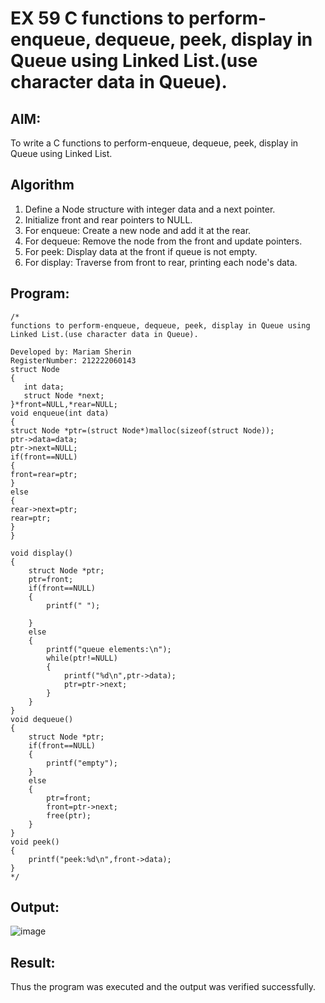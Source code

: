 # EX 59 C functions to perform-enqueue, dequeue, peek, display in Queue using Linked List.(use character data in Queue).
## AIM:
To write a C functions to perform-enqueue, dequeue, peek, display in Queue using Linked List.

## Algorithm
1. Define a Node structure with integer data and a next pointer.
2. Initialize front and rear pointers to NULL.
3. For enqueue: Create a new node and add it at the rear.
4. For dequeue: Remove the node from the front and update pointers.
5. For peek: Display data at the front if queue is not empty.
6. For display: Traverse from front to rear, printing each node's data.
 

## Program:
```
/*
functions to perform-enqueue, dequeue, peek, display in Queue using Linked List.(use character data in Queue).

Developed by: Mariam Sherin
RegisterNumber: 212222060143
struct Node
{
   int data;
   struct Node *next;
}*front=NULL,*rear=NULL;
void enqueue(int data)
{
struct Node *ptr=(struct Node*)malloc(sizeof(struct Node));
ptr->data=data;
ptr->next=NULL;
if(front==NULL)
{
front=rear=ptr;
}
else
{
rear->next=ptr;
rear=ptr;
}
}

void display()
{
    struct Node *ptr;
    ptr=front;
    if(front==NULL)
    {
        printf(" ");
        
    }
    else
    {
        printf("queue elements:\n");
        while(ptr!=NULL)
        {
            printf("%d\n",ptr->data);
            ptr=ptr->next;
        }
    }
}
void dequeue()
{
    struct Node *ptr;
    if(front==NULL)
    {
        printf("empty");
    }
    else
    {
        ptr=front;
        front=ptr->next;
        free(ptr);
    }
}
void peek()
{
    printf("peek:%d\n",front->data);
}
*/
```

## Output:

![image](https://github.com/user-attachments/assets/5a5537f8-1f9e-4c80-bc1c-33c762538cb6)



## Result:
Thus the program was executed and the output was verified successfully.
